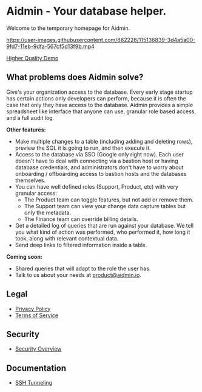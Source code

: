 # Aidmin - Your database helper.

Welcome to the temporary homepage for Aidmin.

https://user-images.githubusercontent.com/882228/115136839-3d4a5a00-9fd7-11eb-9dfa-567cf5d13f9b.mp4

[Higher Quality Demo](https://www.loom.com/share/961636d33578410baec67582cffb3411)

## What problems does Aidmin solve?

Give's your organization access to the database. Every early stage startup has certain actions only developers can perform, because it is often the case that only they have access to the database. Aidmin provides a simple spreadsheet like interface that anyone can use, granular role based access, and a full audit log.

**Other features:**

- Make multiple changes to a table (including adding and deleting rows), preview the SQL it is going to run, and then execute it.
- Access to the database via SSO (Google only right now). Each user doesn't have to deal with connecting via a bastion host or having database credentials, and administrators don't have to worry about onboarding / offboarding access to bastion hosts and the databases themselves.
- You can have well defined roles (Support, Product, etc) with very granular access:
  - The Product team can toggle features, but not add or remove them.
  - The Support team can view your change data capture tables but only the metadata.
  - The Finance team can override billing details.
- Get a detailed log of queries that are run against your database. We tell you what kind of action was performed, who performed it, how long it took, along with relevant contextual data.
- Send deep links to filtered information inside a table.

**Coming soon:**

- Shared queries that will adapt to the role the user has.
- Talk to us about your needs at product@aidmin.io.

## Legal

- [Privacy Policy](https://github.com/aidmin-io/docs/blob/main/legal/privacy-policy.md)
- [Terms of Service](https://github.com/aidmin-io/docs/blob/main/legal/terms-of-service.md)

## Security

- [Security Overview](https://github.com/aidmin-io/docs/blob/main/security-overview.md)

## Documentation

- [SSH Tunneling](https://github.com/aidmin-io/docs/blob/main/docs/ssh-tunneling.md)
